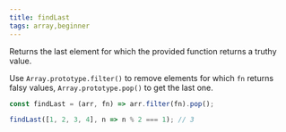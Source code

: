 ```yaml
---
title: findLast
tags: array,beginner
---
```


Returns the last element for which the provided function returns a truthy value.

Use `Array.prototype.filter()` to remove elements for which `fn` returns falsy values, `Array.prototype.pop()` to get the last one.

```js
const findLast = (arr, fn) => arr.filter(fn).pop();
```

```js
findLast([1, 2, 3, 4], n => n % 2 === 1); // 3
```